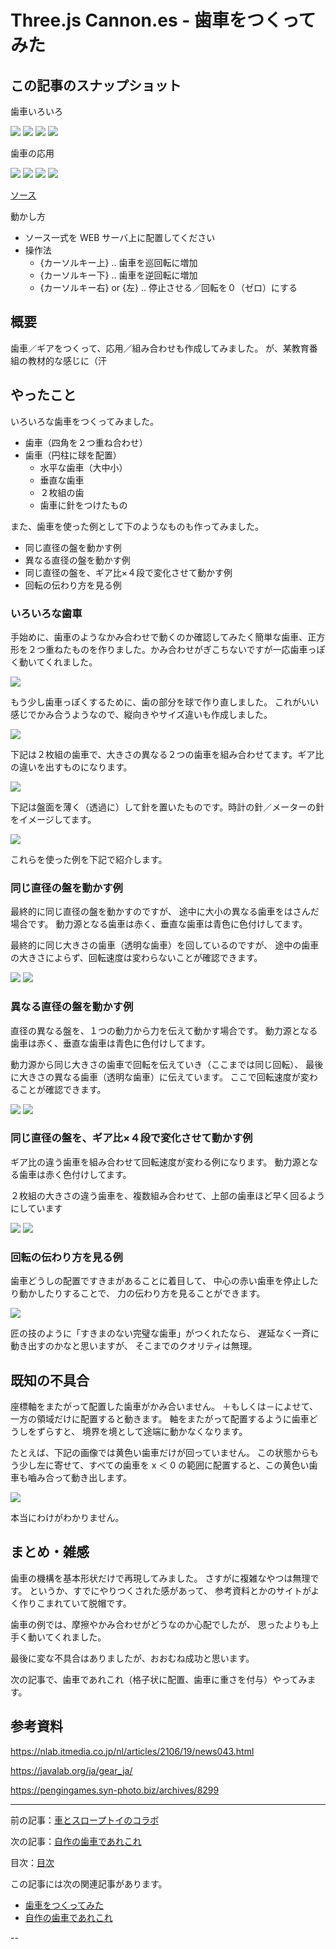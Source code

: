 # Three.js Cannon.es - 歯車をつくってみた

## この記事のスナップショット

歯車いろいろ

![](043/pic/043_ss_01.jpg)
![](043/pic/043_ss_02.jpg)
![](043/pic/043_ss_03.jpg)
![](043/pic/043_ss_04.jpg)

歯車の応用

![](043/pic/043_ss_11.jpg)
![](043/pic/043_ss_21.jpg)
![](043/pic/043_ss_31.jpg)
![](043/pic/043_ss_40.jpg)

[ソース](043/)

動かし方

- ソース一式を WEB サーバ上に配置してください
- 操作法
  - {カーソルキー上}    .. 歯車を巡回転に増加
  - {カーソルキー下}    .. 歯車を逆回転に増加
  - {カーソルキー右} or {左}  .. 停止させる／回転を０（ゼロ）にする

## 概要

歯車／ギアをつくって、応用／組み合わせも作成してみました。
が、某教育番組の教材的な感じに（汗

## やったこと

いろいろな歯車をつくってみました。

- 歯車（四角を２つ重ね合わせ）
- 歯車（円柱に球を配置）
  - 水平な歯車（大中小）
  - 垂直な歯車
  - ２枚組の歯
  - 歯車に針をつけたもの

また、歯車を使った例として下のようなものも作ってみました。

- 同じ直径の盤を動かす例
- 異なる直径の盤を動かす例
- 同じ直径の盤を、ギア比×４段で変化させて動かす例
- 回転の伝わり方を見る例

### いろいろな歯車

手始めに、歯車のようなかみ合わせで動くのか確認してみたく簡単な歯車、正方形を２つ重ねたものを作りました。かみ合わせがぎこちないですが一応歯車っぽく動いてくれました。

![](043/pic/043_ss_01.jpg)

もう少し歯車っぽくするために、歯の部分を球で作り直しました。
これがいい感じでかみ合うようなので、縦向きやサイズ違いも作成しました。

![](043/pic/043_ss_02.jpg)

下記は２枚組の歯車で、大きさの異なる２つの歯車を組み合わせてます。ギア比の違いを出すものになります。

![](043/pic/043_ss_03.jpg)

下記は盤面を薄く（透過に）して針を置いたものです。時計の針／メーターの針をイメージしてます。

![](043/pic/043_ss_04.jpg)

これらを使った例を下記で紹介します。

### 同じ直径の盤を動かす例

最終的に同じ直径の盤を動かすのですが、
途中に大小の異なる歯車をはさんだ場合です。
動力源となる歯車は赤く、垂直な歯車は青色に色付けしてます。

最終的に同じ大きさの歯車（透明な歯車）を回しているのですが、
途中の歯車の大きさによらず、回転速度は変わらないことが確認できます。

![](043/pic/043_ss_10.jpg)
![](043/pic/043_ss_11.jpg)


### 異なる直径の盤を動かす例

直径の異なる盤を、１つの動力から力を伝えて動かす場合です。
動力源となる歯車は赤く、垂直な歯車は青色に色付けしてます。

動力源から同じ大きさの歯車で回転を伝えていき（ここまでは同じ回転）、
最後に大きさの異なる歯車（透明な歯車）に伝えています。
ここで回転速度が変わることが確認できます。

![](043/pic/043_ss_20.jpg)
![](043/pic/043_ss_21.jpg)

### 同じ直径の盤を、ギア比×４段で変化させて動かす例

ギア比の違う歯車を組み合わせて回転速度が変わる例になります。
動力源となる歯車は赤く色付けしてます。

２枚組の大きさの違う歯車を、複数組み合わせて、上部の歯車ほど早く回るようにしています

![](043/pic/043_ss_30.jpg)
![](043/pic/043_ss_31.jpg)


### 回転の伝わり方を見る例

歯車どうしの配置ですきまがあることに着目して、
中心の赤い歯車を停止したり動かしたりすることで、
力の伝わり方を見ることができます。

![](043/pic/043_ss_40.jpg)

匠の技のように「すきまのない完璧な歯車」がつくれたなら、
遅延なく一斉に動き出すのかなと思いますが、
そこまでのクオリティは無理。

## 既知の不具合

座標軸をまたがって配置した歯車がかみ合いません。
＋もしくは－によせて、一方の領域だけに配置すると動きます。
軸をまたがって配置するように歯車どうしをずらすと、
境界を境として途端に動かなくなります。

たとえば、下記の画像では黄色い歯車だけが回っていません。
この状態からもう少し左に寄せて、すべての歯車を x ＜ 0 の範囲に配置すると、この黄色い歯車も嚙み合って動き出します。

![](043/pic/043_ss_99.jpg)

本当にわけがわかりません。

## まとめ・雑感

歯車の機構を基本形状だけで再現してみました。
さすがに複雑なやつは無理です。
というか、すでにやりつくされた感があって、
参考資料とかのサイトがよく作りこまれていて脱帽です。

歯車の例では、摩擦やかみ合わせがどうなのか心配でしたが、
思ったよりも上手く動いてくれました。

最後に変な不具合はありましたが、おおむね成功と思います。

次の記事で、歯車であれこれ（格子状に配置、歯車に重さを付与）やってみます。

## 参考資料

https://nlab.itmedia.co.jp/nl/articles/2106/19/news043.html

https://javalab.org/ja/gear_ja/

https://pengingames.syn-photo.biz/archives/8299

------------------------------------------------------------

前の記事：[車とスロープトイのコラボ](042.md)

次の記事：[自作の歯車であれこれ](044.md)


目次：[目次](000.md)

この記事には次の関連記事があります。

- [歯車をつくってみた](043.md)
- [自作の歯車であれこれ](044.md)

--